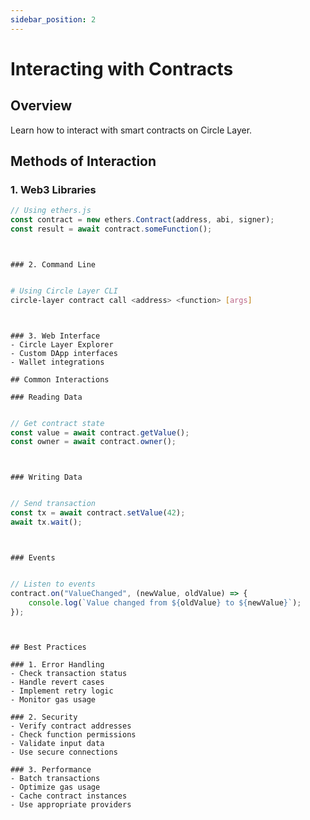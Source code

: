 ```yaml
---
sidebar_position: 2
---
```


# Interacting with Contracts

## Overview

Learn how to interact with smart contracts on Circle Layer.

## Methods of Interaction

### 1. Web3 Libraries
```javascript
// Using ethers.js
const contract = new ethers.Contract(address, abi, signer);
const result = await contract.someFunction();
```
```
```
```

### 2. Command Line
```
```
```
```bash
# Using Circle Layer CLI
circle-layer contract call <address> <function> [args]
```
```
```
```

### 3. Web Interface
- Circle Layer Explorer
- Custom DApp interfaces
- Wallet integrations

## Common Interactions

### Reading Data
```
```
```
```javascript
// Get contract state
const value = await contract.getValue();
const owner = await contract.owner();
```
```
```
```

### Writing Data
```
```
```
```javascript
// Send transaction
const tx = await contract.setValue(42);
await tx.wait();
```
```
```
```

### Events
```
```
```
```javascript
// Listen to events
contract.on("ValueChanged", (newValue, oldValue) => {
    console.log(`Value changed from ${oldValue} to ${newValue}`);
});
```
```
```
```

## Best Practices

### 1. Error Handling
- Check transaction status
- Handle revert cases
- Implement retry logic
- Monitor gas usage

### 2. Security
- Verify contract addresses
- Check function permissions
- Validate input data
- Use secure connections

### 3. Performance
- Batch transactions
- Optimize gas usage
- Cache contract instances
- Use appropriate providers
```